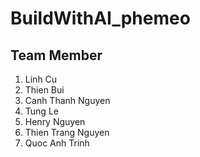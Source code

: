 # BuildWithAI_phemeo

## Team Member
1. Linh Cu
2. Thien Bui
3. Canh Thanh Nguyen
4. Tung Le
5. Henry Nguyen
6. Thien Trang Nguyen
7. Quoc Anh Trinh
